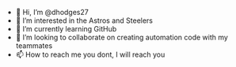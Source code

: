 - 👋 Hi, I’m @dhodges27
- 👀 I’m interested in the Astros and Steelers
- 🌱 I’m currently learning GitHub
- 💞️ I’m looking to collaborate on creating automation code with my teammates
- 📫 How to reach me you dont, I will reach you

<!---
dhodges27/dhodges27 is a ✨ special ✨ repository because its `README.md` (this file) appears on your GitHub profile.
You can click the Preview link to take a look at your changes.
--->
